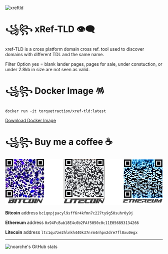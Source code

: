 
![xreftld](https://github.com/user-attachments/assets/d974f654-ab4d-42c0-bfe9-da401a2439a8)


# ꧁꧂  xRef-TLD 👁️‍🗨️

xref-TLD is a cross platform domain cross ref. tool used to discover domains with different TDL and the same name. 

Filter Option yes = blank lander pages, pages for sale, under constuction, or under 2.8kb in size are not seen as valid. 


# ꧁꧂ Docker Image 🪅


`docker run -it torquetraction/xref-tld:latest`

[Download Docker Image](https://hub.docker.com/r/torquetraction/noisy)

# ꧁꧂  Buy me a coffee ☕

![qrCode](https://raw.githubusercontent.com/noarche/cd-ripper/main/unrelated-ignore/CryptoQRcodes.png)

**Bitcoin** address `bc1qnpjpacyl9sff6r4kfmn7c227ty9g50suhr0y9j`


**Ethereum** address `0x94FcBab18E4c0b2FAf5050c0c11E056893134266`


**Litecoin** address `ltc1qu7ze2hlnkh440k37nrm4nhpv2dre7fl8xu0egx`



-------------------------------------------------------------------

![noarche's GitHub stats](https://github-readme-stats.vercel.app/api?username=noarche&show_icons=true&theme=transparent)

